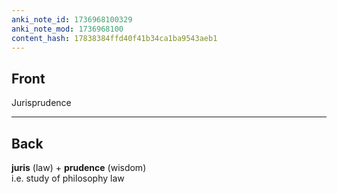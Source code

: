 ```yaml
---
anki_note_id: 1736968100329
anki_note_mod: 1736968100
content_hash: 17838384ffd40f41b34ca1ba9543aeb1
---
```


## Front

Jurisprudence

<hr/>

## Back

**juris** (law) + **prudence** (wisdom)  
i.e. study of philosophy law
